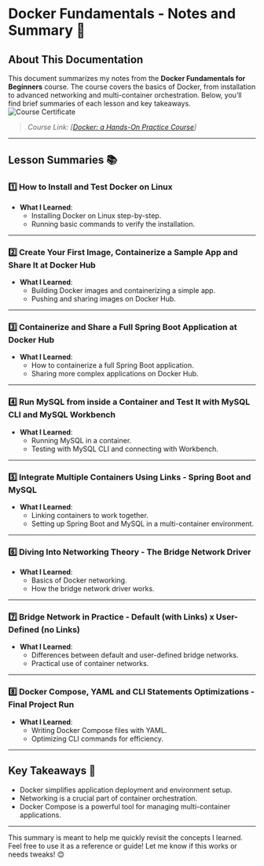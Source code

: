 # Docker Fundamentals - Notes and Summary 🐳

## About This Documentation

This document summarizes my notes from the **Docker Fundamentals for Beginners** course. The course covers the basics of Docker, from installation to advanced networking and multi-container orchestration. Below, you’ll find brief summaries of each lesson and key takeaways.
![Course Certificate](https://github.com/user-attachments/assets/49387161-842a-4223-9aec-342f68ec9d7a)
> *Course Link: [[Docker: a Hands-On Practice Course](https://www.udemy.com/course/docker-for-beginners-a-hands-on-practice-course-12-hours/)]*  

---

## Lesson Summaries 📚

### 1️⃣ How to Install and Test Docker on Linux
- **What I Learned**:
  - Installing Docker on Linux step-by-step.
  - Running basic commands to verify the installation.

---

### 2️⃣ Create Your First Image, Containerize a Sample App and Share It at Docker Hub
- **What I Learned**:
  - Building Docker images and containerizing a simple app.
  - Pushing and sharing images on Docker Hub.

---

### 3️⃣ Containerize and Share a Full Spring Boot Application at Docker Hub
- **What I Learned**:
  - How to containerize a full Spring Boot application.
  - Sharing more complex applications on Docker Hub.

---

### 4️⃣ Run MySQL from inside a Container and Test It with MySQL CLI and MySQL Workbench
- **What I Learned**:
  - Running MySQL in a container.
  - Testing with MySQL CLI and connecting with Workbench.

---

### 5️⃣ Integrate Multiple Containers Using Links - Spring Boot and MySQL
- **What I Learned**:
  - Linking containers to work together.
  - Setting up Spring Boot and MySQL in a multi-container environment.

---

### 6️⃣ Diving Into Networking Theory - The Bridge Network Driver
- **What I Learned**:
  - Basics of Docker networking.
  - How the bridge network driver works.

---

### 7️⃣ Bridge Network in Practice - Default (with Links) x User-Defined (no Links)
- **What I Learned**:
  - Differences between default and user-defined bridge networks.
  - Practical use of container networks.

---

### 8️⃣ Docker Compose, YAML and CLI Statements Optimizations - Final Project Run
- **What I Learned**:
  - Writing Docker Compose files with YAML.
  - Optimizing CLI commands for efficiency.

---

## Key Takeaways 📝
- Docker simplifies application deployment and environment setup.
- Networking is a crucial part of container orchestration.
- Docker Compose is a powerful tool for managing multi-container applications.

---

This summary is meant to help me quickly revisit the concepts I learned. Feel free to use it as a reference or guide! Let me know if this works or needs tweaks! 😊
